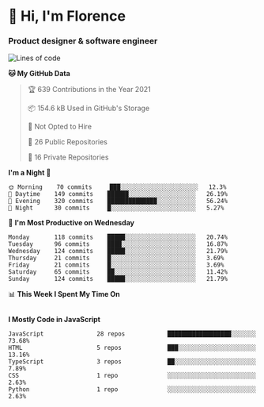 <h1>👋 Hi, I'm Florence</h1>
<h3>Product designer & software engineer</h3>



<!--START_SECTION:waka-->
![Lines of code](https://img.shields.io/badge/From%20Hello%20World%20I%27ve%20Written-1%20Million%20lines%20of%20code-blue)

**🐱 My GitHub Data** 

> 🏆 639 Contributions in the Year 2021
 > 
> 📦 154.6 kB Used in GitHub's Storage 
 > 
> 🚫 Not Opted to Hire
 > 
> 📜 26 Public Repositories 
 > 
> 🔑 16 Private Repositories  
 > 
**I'm a Night 🦉** 

```text
🌞 Morning    70 commits     ███░░░░░░░░░░░░░░░░░░░░░░   12.3% 
🌆 Daytime    149 commits    ██████░░░░░░░░░░░░░░░░░░░   26.19% 
🌃 Evening    320 commits    ██████████████░░░░░░░░░░░   56.24% 
🌙 Night      30 commits     █░░░░░░░░░░░░░░░░░░░░░░░░   5.27%

```
📅 **I'm Most Productive on Wednesday** 

```text
Monday       118 commits    █████░░░░░░░░░░░░░░░░░░░░   20.74% 
Tuesday      96 commits     ████░░░░░░░░░░░░░░░░░░░░░   16.87% 
Wednesday    124 commits    █████░░░░░░░░░░░░░░░░░░░░   21.79% 
Thursday     21 commits     █░░░░░░░░░░░░░░░░░░░░░░░░   3.69% 
Friday       21 commits     █░░░░░░░░░░░░░░░░░░░░░░░░   3.69% 
Saturday     65 commits     ██░░░░░░░░░░░░░░░░░░░░░░░   11.42% 
Sunday       124 commits    █████░░░░░░░░░░░░░░░░░░░░   21.79%

```


📊 **This Week I Spent My Time On** 

```text
```

**I Mostly Code in JavaScript** 

```text
JavaScript               28 repos            ██████████████████░░░░░░░   73.68% 
HTML                     5 repos             ███░░░░░░░░░░░░░░░░░░░░░░   13.16% 
TypeScript               3 repos             ██░░░░░░░░░░░░░░░░░░░░░░░   7.89% 
CSS                      1 repo              ░░░░░░░░░░░░░░░░░░░░░░░░░   2.63% 
Python                   1 repo              ░░░░░░░░░░░░░░░░░░░░░░░░░   2.63%

```



<!--END_SECTION:waka-->
